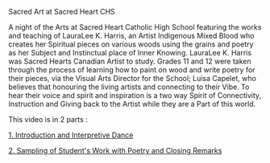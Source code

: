 Sacred Art at Sacred Heart CHS


A night of the Arts at Sacred Heart Catholic High School featuring the works and teaching of LauraLee K. Harris, an Artist Indigenous Mixed Blood who creates her Spiritual pieces on various woods using the grains and poetry as her Subject and Instinctual place of Inner Knowing. LauraLee K. Harris was Sacred Hearts Canadian Artist to study. Grades 11 and 12 were taken through the process of learning how to paint on wood and write poetry for their pieces, via the Visual Arts Director for the School; Luisa Capelet, who believes that honouring the living artists and connecting to their Vibe. To hear their voice and spirit and inspiration is a two way Spirit of Connectivity, Instruction and Giving back to the Artist while they are a Part of this world.

This video is in 2 parts :

<a href="video/sacredheart-part1IntroandDance_000.mov">1. Introduction and Interpretive Dance</a>

<a href="video/SacredHeart-Part3Closing.mov">2. Sampling of Student's Work with Poetry and Closing Remarks</a>